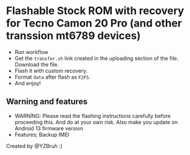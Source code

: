 # Flashable Stock ROM with recovery for Tecno Camon 20 Pro (and other transsion mt6789 devices) 
- Run workflow
- Get the `transfer.sh` link created in the uploading section of the file. Download the file.
- Flash it with custom recovery.
- Format `data` after flash as `F2FS`.
- And enjoy!

## Warning and features
- WARNİNG: Please read the flashing instructions carefully before proceeding this. And do at your own risk. Also make you update on Android 13 firmware version
- Features;
  Backup IMEI

Created by @YZBruh :)

